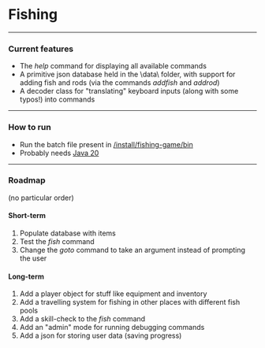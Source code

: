 # Fishing

---
### Current features

 - The *help* command for displaying all available commands
 - A primitive json database held in the \data\ folder, with support for adding fish and rods (via the commands *addfish* and *addrod*)
 - A decoder class for "translating" keyboard inputs (along with some typos!) into commands

---
### How to run

 - Run the batch file present in [/install/fishing-game/bin](build/install/fishing-game/bin)
 - Probably needs [Java 20](https://www.oracle.com/java/technologies/javase/jdk20-archive-downloads.html)

---
### Roadmap

(no particular order)
#### Short-term

1. Populate database with items
2. Test the *fish* command
3. Change the *goto* command to take an argument instead of prompting the user
#### Long-term
1. Add a player object for stuff like equipment and inventory
2. Add a travelling system for fishing in other places with different fish pools
3. Add a skill-check to the *fish* command
4. Add an "admin" mode for running debugging commands
5. Add a json for storing user data (saving progress)
